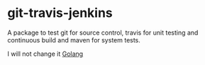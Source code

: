 # git-travis-jenkins

A package to test git for source control, travis for unit testing and continuous build and maven for system tests.

I will not change it
[Golang](https://golang.org/)
